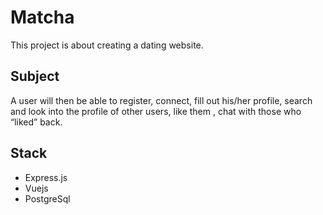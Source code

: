 # Matcha
This project is about creating a dating website.

## Subject
A user will then be able to register, connect, fill out his/her profile, search and look into the profile of other users, like them , chat with those who “liked” back.

## Stack
* Express.js
* Vuejs
* PostgreSql

